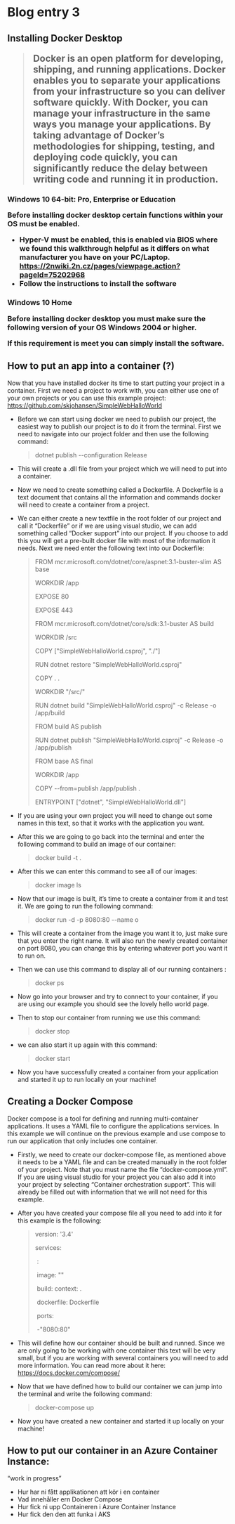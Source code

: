 <h1>Blog entry 3

<h2>Installing Docker Desktop

> Docker is an open platform for developing, shipping, and running applications. Docker enables you to separate your applications from your infrastructure so you can deliver software quickly. With Docker, you can manage your infrastructure in the same ways you manage your applications. By taking advantage of Docker’s methodologies for shipping, testing, and deploying code quickly, you can significantly reduce the delay between writing code and running it in production.

<h3> Windows 10 64-bit: Pro, Enterprise or Education

Before installing docker desktop certain functions within your OS must be enabled.

* Hyper-V must be enabled, this is enabled via BIOS where we found this walkthrough helpful as it differs on what manufacturer you have on your PC/Laptop. https://2nwiki.2n.cz/pages/viewpage.action?pageId=75202968
* Follow the instructions to install the software

<h3> Windows 10 Home

Before installing docker desktop you must make sure the following version of your OS Windows 2004 or higher.

If this requirement is meet you can simply install the software.

## How to put an app into a container (?)

Now that you have installed docker its time to start putting your project in a container. First we need a project to work with, you can either use one of your own projects or you can use this example project: https://github.com/skjohansen/SimpleWebHalloWorld

* Before we can start using docker we need to publish our project, the easiest way to publish our project is to do it from the terminal. First we need to navigate into our project folder and then use the following command:

  > dotnet publish --configuration Release

  

* This will create a .dll file from your project which we will need to put into a container.

* Now we need to create something called a Dockerfile. A Dockerfile is a text document that contains all the information and commands docker will need to create a container from a project.

* We can either create a new textfile in the root folder of our project and call it “Dockerfile” or if we are using visual studio, we can add something called “Docker support” into our project. If you choose to add this you will get a pre-built docker file with most of the information it needs. Next we need enter the following text into our Dockerfile: 

  >FROM mcr.microsoft.com/dotnet/core/aspnet:3.1-buster-slim AS base
  >
  >WORKDIR /app
  >
  >EXPOSE 80
  >
  >EXPOSE 443
  >
  >
  >
  >FROM mcr.microsoft.com/dotnet/core/sdk:3.1-buster AS build
  >
  >WORKDIR /src
  >
  >COPY ["SimpleWebHalloWorld.csproj", "./"]
  >
  >RUN dotnet restore "SimpleWebHalloWorld.csproj"
  >
  >COPY . .
  >
  >WORKDIR "/src/"
  >
  >RUN dotnet build "SimpleWebHalloWorld.csproj" -c Release -o /app/build
  >
  >
  >
  >FROM build AS publish
  >
  >RUN dotnet publish "SimpleWebHalloWorld.csproj" -c Release -o /app/publish
  >
  >
  >
  >FROM base AS final
  >
  >WORKDIR /app
  >
  >COPY --from=publish /app/publish .
  >
  >ENTRYPOINT ["dotnet", "SimpleWebHalloWorld.dll"]

  

* If you are using your own project you will need to change out some names in this text, so that it works with the application you want.

* After this we are going to go back into the terminal and enter the following command to build an image of our container: 

  > docker build -t <name of image> .

  

* After this we can enter this command to see all of our images: 

  > docker image ls

  

* Now that our image is built, it’s time to create a container from it and test it. We are going to run the following command: 

  >docker run -d -p 8080:80 --name <name of container> <name of image>o

  

* This will create a container from the image you want it to, just make sure that you enter the right name. It will also run the newly created container on port 8080, you can change this by entering whatever port you want it to run on.

* Then we can use this command to display all of our running containers :

  > docker ps

  

* Now go into your browser and try to connect to your container, if you are using our example you should see the lovely hello world page.

* Then to stop our container from running we use this command:

  > docker stop <name of container>

  

* we can also start it up again with this command: 

  > docker start <name of container>

  

* Now you have successfully created a container from your application and started it up to run locally on your machine!

## Creating a Docker Compose

Docker compose is a tool for defining and running multi-container applications. It uses a YAML file to configure the applications services. In this example we will continue on the previous example and use compose to run our application that only includes one container. 

* Firstly, we need to create our docker-compose file, as mentioned above it needs to be a YAML file and can be created manually in the root folder of your project. Note that you must name the file “docker-compose.yml”. If you are using visual studio for your project you can also add it into your project by selecting “Container orchestration support”. This will already be filled out with information that we will not need for this example.

* After you have created your compose file all you need to add into it for this example is the following: 

  > version: '3.4'
  >
  > services:
  >
  > ​	 <name of container>:
  >
  > ​		image: "<name of image>"
  >
  > ​		build: context: .
  >
  > ​		dockerfile: Dockerfile
  >
  > ​		ports:
  >
  > ​		-"8080:80"

  

* This will define how our container should be built and runned. Since we are only going to be working with one container this text will be very small, but if you are working with several containers you will need to add more information. You can read more about it here: https://docs.docker.com/compose/

* Now that we have defined how to build our container we can jump into the terminal and write the following command: 

  > docker-compose up

  

* Now you have created a new container and started it up locally on your machine! 

## How to put our container in an Azure Container Instance:

“work in progress”



- Hur har ni fått applikationen att kör i en container
- Vad innehåller ern Docker Compose
- Hur fick ni upp Containeren i Azure Container Instance
- Hur fick den den att funka i AKS